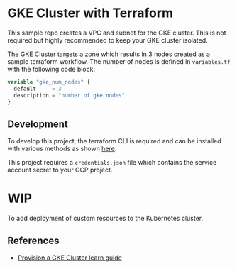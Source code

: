 # GKE Cluster with Terraform

This sample repo creates a VPC and subnet for the GKE cluster. This is not
required but highly recommended to keep your GKE cluster isolated.

The GKE Cluster targets a zone which results in 3 nodes created as a sample terraform workflow. The number of nodes is defined in `variables.tf` with the following code block:

```tf
variable "gke_num_nodes" {
  default     = 3
  description = "number of gke nodes"
}
```

## Development

To develop this project, the terraform CLI is required and can be installed with various methods as shown [here](https://www.terraform.io/downloads).

This project requires a `credentials.json` file which contains the service account secret to your GCP project.

# WIP

To add deployment of custom resources to the Kubernetes cluster.


## References

- [Provision a GKE Cluster learn guide](https://learn.hashicorp.com/terraform/kubernetes/provision-gke-cluster)
